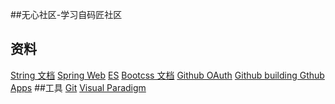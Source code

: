 ##无心社区-学习自码匠社区

## 资料
[String 文档](https://spring.io/guides)
[Spring Web](https://spring.io/guides/gs/serving-web-content/)
[ES](https://elasticsearch.cn/explore)
[Bootcss 文档](https://v3.bootcss.com/getting-started/#download)
[Github OAuth](https://developer.github.com/apps/building-oauth-apps/creating-an-oauth-app/)
[Github building Gthub Apps](https://developer.github.com/apps/building-github-apps/identifying-and-authorizing-users-for-github-apps/)
##工具
[Git](https://git-scm.com/downloads)
[Visual Paradigm](https://www.visual-paradigm.com/cn/)
[]()